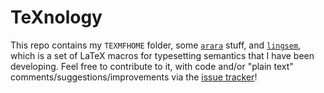 TeXnology
=========

This repo contains my `TEXMFHOME` folder, some [`arara`][arara] stuff, and [`lingsem`][lingsem], which is a set of LaTeX macros for typesetting semantics that I have been developing. Feel free to contribute to it, with code and/or "plain text" comments/suggestions/improvements via the [issue tracker][issues]!

[arara]: http://ctan.org/pkg/arara
[lingsem]: https://github.com/adamliter/lingsem
[issues]: https://github.com/adamliter/lingsem/issues
